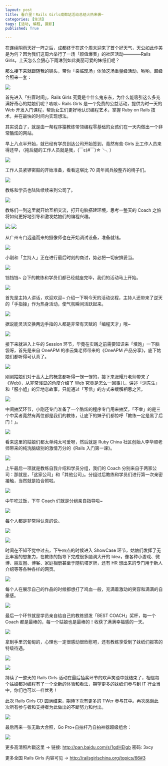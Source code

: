```yaml
---
layout: post
title: 看介里！Rails Girls成都站活动总结火热来袭~
categories: [生活]
tags: [活动, 编程, 摄影]
published: True

---
```


在连续阴雨天好一阵之后，成都终于在这个周末迎来了首个好天气，天公如此作美是为何？因为我们这周六举行了一场「颜值爆表」的社区活动————Rails Girls，上天怎么会狠心下雨淋到如此美丽可爱的妹纸们呢？

那么接下来就跟随我的镜头，带你「亲临现场」体验这场重量级活动，哟哟，超级合照来一套：

![](https://ws3.sinaimg.cn/large/006tNbRwgy1fw2aqdp57gj30hs0bvjvi.jpg)

首先进入「扫盲时间」，Rails Girls 究竟是个什么鬼东东，为什么能吸引这么多充满好奇心的姑娘们呢？咳咳~ Rails Girls 是一个免费的公益活动，提供为时一天的 Web 开发入门课程，帮助女生们更好地认识编程艺术，掌握 Ruby on Rails 技术，并在最快的时间内实现想法。

其实说白了，就是由一帮程序猿教练带领编程零基础的女孩们在一天内做出一个非常酷炫的网站。

早上八点半开始，就已经有学员到达公司开始签到，竟然有些 Girls 比工作人员来得还早，（拖后腿的工作人员就是我，(￣ε(#￣)☆╰╮）

![](https://ws4.sinaimg.cn/large/006tNbRwgy1fw2aqfxxyvj30hs0bttbs.jpg)

工作人员紧锣密鼓的开始准备，看看这堪比 70 周年阅兵般整齐的椅子们。

![](https://ws3.sinaimg.cn/large/006tNbRwgy1fw2aqhj0gtj30hs0bt784.jpg)

教练和学员也陆陆续续来到公司了。

![](https://ws2.sinaimg.cn/large/006tNbRwgy1fw2aqio3f6j30hs0bt0vu.jpg)

教练们一到这里就开始互相交流，打开电脑搭建环境，思考一整天的 Coach 之旅将如何更好地引导和激发姑娘们的编程兴趣。

![](https://ws3.sinaimg.cn/large/006tNbRwgy1fw2aqjrso8j30hs0btadz.jpg)
![](https://ws3.sinaimg.cn/large/006tNbRwgy1fw2aqmk8oaj30hs0bt41k.jpg)

从广州专门远道而来的摄像师也在开始调试设备，准备就绪。

![](https://ws2.sinaimg.cn/large/006tNbRwgy1fw2aqq9fuqj30hs0btgok.jpg)

小刚和「主持人」正在进行最后时刻的商讨，势必把一切安排妥当。

![](https://ws4.sinaimg.cn/large/006tNbRwgy1fw2aqrrfcrj30hs0btad6.jpg)

铛铛铛~ 台下的教练和学员们都已经就座完毕，我们的活动马上开始。

![](https://ws4.sinaimg.cn/large/006tNbRwgy1fw2aqwhekjj30hs0btaf1.jpg)

首先是主持人讲话，欢迎欢迎~ 介绍一下啊今天的活动议程，主持人还带来了逆天的「手指操」作为热身活动，使气氛瞬间活跃起来。

![](https://ws4.sinaimg.cn/large/006tNbRwgy1fw2aqxm29jj30hs0btmzx.jpg)

据说能灵活交换两边手指的人都是非常有天赋的「编程天才」哦~

![](https://ws1.sinaimg.cn/large/006tNbRwgy1fw2aqyzy9gj30hs0bt790.jpg)

接下来就进入上午的 Session 环节，毕竟在实践之前需要知识来「填饱」一下脑袋呀，首先是来自 OneAPM 的李云集老师带来的《OneAPM 产品分享》，底下姑娘们都听得可认真了。

![](https://ws3.sinaimg.cn/large/006tNbRwgy1fw2ar322tqj30hs0btn0v.jpg)

刚刚姑娘们对于高大上的概念都听得一愣一愣的，接下来张耀丹老师带来了《Web》，从非常浅显的角度介绍了 Web 究竟是怎么一回事儿，讲述「浏先生」和「服小姐」的异地恋故事，只能通过「写信」的方式来缓解相思之苦。

![](https://ws3.sinaimg.cn/large/006tNbRwgy1fw2ar8enysj30hs0bt41h.jpg)

中间抽奖环节，小刚还专门准备了一个酷炫的程序专门用来抽奖，「不幸」的是三个中奖者竟然有两位都是我们的教练，让底下的妹子们都惊呼「教练一定是黑了后门！」。

![](https://ws4.sinaimg.cn/large/006tNbRwgy1fw2ar9gdlcj30hs0bt41g.jpg)

看来这里的姑娘们都太单纯太可爱呀，然后就是 Ruby China 社区创始人李华顺老师带来的纯洗脑级别的激情万分的《Rails 入门第一课》。

![](https://ws4.sinaimg.cn/large/006tNbRwgy1fw2arc9wzdj30hs0dcdjz.jpg)

上午最后一项就是教练自我介绍和学员分组，我们的 Coach 分别来自于两家公司：那就是，「这家公司」和「其他公司」。分组过后教练和学员们进行第一次亲密接触，当然就是拍合照啦。

![](https://ws4.sinaimg.cn/large/006tNbRwgy1fw2arefk0pj30hs0btju5.jpg)

中午吃过饭，下午 Coach 们就是分组亲自指导啦~

![](https://ws2.sinaimg.cn/large/006tNbRwgy1fw2arh9994j30hs0btwh8.jpg)

每个人都是非常得认真的说。

![](https://ws2.sinaimg.cn/large/006tNbRwgy1fw2armoq7mj30hs0btadm.jpg)

![](https://ws2.sinaimg.cn/large/006tNbRwgy1fw2arp44a4j30hs0btjvj.jpg)

时间在不知不觉中过去，下午四点的时候进入 ShowCase 环节，姑娘们发挥了无比丰富的想象力，在教练的指导下完成很多脑洞大开的 Idea，像各种小游戏、微博、朋友圈、博客、家庭相册甚至于随机塔罗牌，还有 HR 想出来的专门用于新人介绍等等各种各样的网页。

![](https://ws3.sinaimg.cn/large/006tNbRwgy1fw2ars9kr7j30hs0btjvb.jpg)

每个人在展示自己的作品的时候都想打了鸡血一般，充满着激动的笑容和满满的自豪感。

![](https://ws4.sinaimg.cn/large/006tNbRwgy1fw2artktr9j30hs0bt77b.jpg)

最后一个环节就是学员亲自给自己的教练颁发「BEST COACH」奖杯，每一个 Coach 都是最棒的，每一个姑娘也是最棒的！收获了满满幸福感的一天。

![](https://ws1.sinaimg.cn/large/006tNbRwgy1fw2aruw89bj30bt0hswhe.jpg)

拿到手里沉甸甸的，心理也一定很感动很欣慰吧，还有教练享受到了妹纸们报答的特级待遇。

![](https://ws1.sinaimg.cn/large/006tNbRwgy1fw2arwy0jzj30hs0btq61.jpg)

![](https://ws1.sinaimg.cn/large/006tNbRwgy1fw2aryasstj30hs0btgof.jpg)

持续了一整天的 Rails Girls 活动在最后抽奖环节的欢声笑语中就结束了，相信每个姑娘都对编程有了一个全新的体验和看法，期望更多的妹纸们参与到 IT 行业当中，你们也可以一样优秀！

此次 Rails Girls CD 圆满结束，期待下次有更多的 TWer 参与其中。再次感谢此次所有参与者和支持者为此做出的不断努力和付出。

![](https://ws1.sinaimg.cn/large/006tNbRwgy1fw2arzgsw5j30hs0dcadz.jpg)

最后再来一张无敌大合照，Go Pro+自拍杆乃自拍神器超级组合：

![](https://ws4.sinaimg.cn/large/006tNbRwgy1fw2as1hafbj30hs0dc793.jpg)

更多高清照片戳这里 -> 链接: <http://pan.baidu.com/s/1gdHEIgb> 密码: 3xcy

更多全国 Rails Girls 内容可见 -> <http://railsgirlschina.org/topics/66#3>
